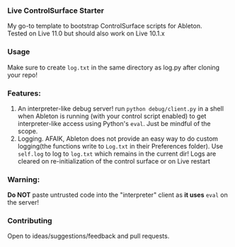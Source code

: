 ### Live ControlSurface Starter

My go-to template to bootstrap ControlSurface scripts for Ableton.  
Tested on Live 11.0 but should also work on Live 10.1.x

### Usage
Make sure to create ```log.txt``` in the same directory as log.py after cloning your repo!

### Features:
1. An interpreter-like debug server! run ```python debug/client.py``` in a shell when Ableton is running (with your control script enabled) to get interpreter-like access using Python's ```eval```. Just be mindful of the scope.
2. Logging. AFAIK, Ableton does not provide an easy way to do custom logging(the functions write to ```Log.txt``` in their Preferences folder).
Use ```self.log``` to log to ```log.txt``` which remains in the current dir! Logs are cleared on re-initialization of the control surface or on Live restart

### Warning:
**Do NOT** paste untrusted code into the "interpreter" client as **it uses** ``eval`` on the server!

### Contributing
Open to ideas/suggestions/feedback and pull requests.
